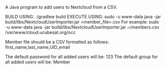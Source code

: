 A Java program to add users to Nextcloud from a CSV.

BUILD USING: ./gradlew build
EXECUTE USING: sudo -u www-data java -jar build/libs/NextcloudUserImporter.jar <member_file>.csv <path to Nextcloud OCC executable>
For example: sudo -u www-data java -jar build/libs/NextcloudUserImporter.jar ~/members.csv /var/www/cloud.ucubesat.org/occ

Member file should be a CSV formatted as follows: first_name,last_name,UID_email

The default password for all added users will be: <username>123
The default group for all added users will be: Member